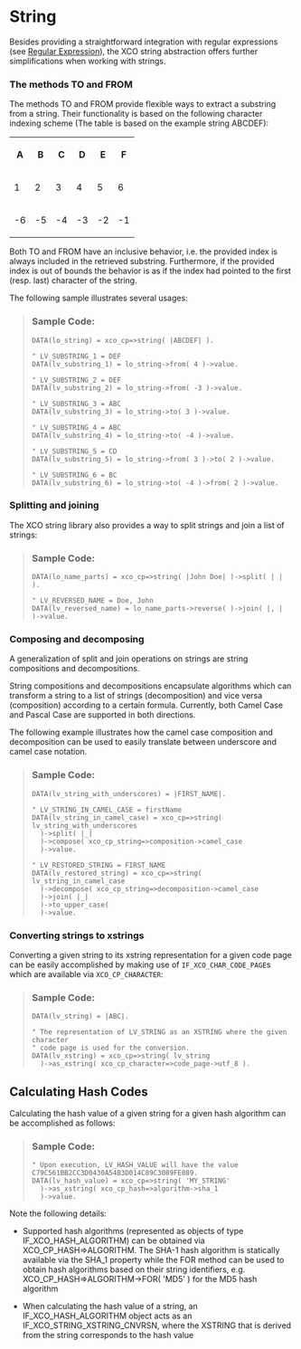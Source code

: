 <!-- loio063ad163cf7d4dcaa1073eecc12e2225 -->

# String

Besides providing a straightforward integration with regular expressions \(see [Regular Expression](regular-expression-4c0585e.md)\), the XCO string abstraction offers further simplifications when working with strings.





### The methods TO and FROM

The methods TO and FROM provide flexible ways to extract a substring from a string. Their functionality is based on the following character indexing scheme \(The table is based on the example string ABCDEF\):


<table>
<tr>
<th valign="top">

A

</th>
<th valign="top">

B

</th>
<th valign="top">

C

</th>
<th valign="top">

D

</th>
<th valign="top">

E

</th>
<th valign="top">

F

</th>
</tr>
<tr>
<td valign="top">

1

</td>
<td valign="top">

2

</td>
<td valign="top">

3

</td>
<td valign="top">

4

</td>
<td valign="top">

5

</td>
<td valign="top">

6

</td>
</tr>
<tr>
<td valign="top">

\-6

</td>
<td valign="top">

\-5

</td>
<td valign="top">

\-4

</td>
<td valign="top">

\-3

</td>
<td valign="top">

\-2

</td>
<td valign="top">

\-1

</td>
</tr>
</table>

Both TO and FROM have an inclusive behavior, i.e. the provided index is always included in the retrieved substring. Furthermore, if the provided index is out of bounds the behavior is as if the index had pointed to the first \(resp. last\) character of the string.

The following sample illustrates several usages:

> ### Sample Code:  
> ```abap
> DATA(lo_string) = xco_cp=>string( |ABCDEF| ).
> 
> " LV_SUBSTRING_1 = DEF
> DATA(lv_substring_1) = lo_string->from( 4 )->value.
> 
> " LV_SUBSTRING_2 = DEF
> DATA(lv_substring_2) = lo_string->from( -3 )->value.
> 
> " LV_SUBSTRING_3 = ABC
> DATA(lv_substring_3) = lo_string->to( 3 )->value.
> 
> " LV_SUBSTRING_4 = ABC
> DATA(lv_substring_4) = lo_string->to( -4 )->value.
> 
> " LV_SUBSTRING_5 = CD
> DATA(lv_substring_5) = lo_string->from( 3 )->to( 2 )->value.
> 
> " LV_SUBSTRING_6 = BC
> DATA(lv_substring_6) = lo_string->to( -4 )->from( 2 )->value.
> ```



### Splitting and joining

The XCO string library also provides a way to split strings and join a list of strings:

> ### Sample Code:  
> ```abap
> DATA(lo_name_parts) = xco_cp=>string( |John Doe| )->split( | | ).
> 
> " LV_REVERSED_NAME = Doe, John
> DATA(lv_reversed_name) = lo_name_parts->reverse( )->join( |, | )->value.
> ```



### Composing and decomposing

A generalization of split and join operations on strings are string compositions and decompositions.

String compositions and decompositions encapsulate algorithms which can transform a string to a list of strings \(decomposition\) and vice versa \(composition\) according to a certain formula. Currently, both Camel Case and Pascal Case are supported in both directions.

The following example illustrates how the camel case composition and decomposition can be used to easily translate between underscore and camel case notation.

> ### Sample Code:  
> ```abap
> DATA(lv_string_with_underscores) = |FIRST_NAME|.
> 
> " LV_STRING_IN_CAMEL_CASE = firstName
> DATA(lv_string_in_camel_case) = xco_cp=>string( lv_string_with_underscores
>   )->split( |_|
>   )->compose( xco_cp_string=>composition->camel_case
>   )->value.
> 
> " LV_RESTORED_STRING = FIRST_NAME
> DATA(lv_restored_string) = xco_cp=>string( lv_string_in_camel_case
>   )->decompose( xco_cp_string=>decomposition->camel_case
>   )->join( |_|
>   )->to_upper_case(
>   )->value.
> ```



### Converting strings to xstrings

Converting a given string to its xstring representation for a given code page can be easily accomplished by making use of `IF_XCO_CHAR_CODE_PAGE`s which are available via `XCO_CP_CHARACTER`:

> ### Sample Code:  
> ```abap
> DATA(lv_string) = |ABC|.
> 
> " The representation of LV_STRING as an XSTRING where the given character
> " code page is used for the conversion.
> DATA(lv_xstring) = xco_cp=>string( lv_string
>   )->as_xstring( xco_cp_character=>code_page->utf_8 ).
> ```



<a name="loio063ad163cf7d4dcaa1073eecc12e2225__section_vzv_vh4_3tb"/>

## Calculating Hash Codes

Calculating the hash value of a given string for a given hash algorithm can be accomplished as follows:

> ### Sample Code:  
> ```abap
> " Upon execution, LV_HASH_VALUE will have the value C79C561BB2CC3D0430A54B3D014C89C3089FE089.
> DATA(lv_hash_value) = xco_cp=>string( 'MY_STRING'
>   )->as_xstring( xco_cp_hash=>algorithm->sha_1
>   )->value.
> ```

Note the following details:

-   Supported hash algorithms \(represented as objects of type IF\_XCO\_HASH\_ALGORITHM\) can be obtained via XCO\_CP\_HASH=\>ALGORITHM. The SHA-1 hash algorithm is statically available via the SHA\_1 property while the FOR method can be used to obtain hash algorithms based on their string identifiers, e.g. XCO\_CP\_HASH=\>ALGORITHM→FOR\( 'MD5' \) for the MD5 hash algorithm

-   When calculating the hash value of a string, an IF\_XCO\_HASH\_ALGORITHM object acts as an IF\_XCO\_STRING\_XSTRING\_CNVRSN, where the XSTRING that is derived from the string corresponds to the hash value



